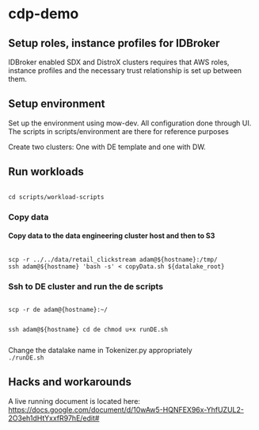 # cdp-demo

## Setup roles, instance profiles for IDBroker
IDBroker enabled SDX and DistroX clusters requires that AWS roles, instance profiles and the necessary trust relationship is set up between them.

## Setup environment
Set up the environment using mow-dev. All configuration done through UI. The scripts in scripts/environment are there for reference purposes

Create two clusters: One with DE template and one with DW.

## Run workloads
<code>
cd scripts/workload-scripts
</code>

### Copy data 
#### Copy data to the data engineering cluster host and then to S3
<code>
scp -r ../../data/retail_clickstream adam@${hostname}:/tmp/
ssh adam@${hostname} 'bash -s' < copyData.sh ${datalake_root}
</code>

### Ssh to DE cluster and run the de scripts
<code>
scp -r de adam@{hostname}:~/

ssh adam@${hostname}
cd de
chmod u+x runDE.sh

</code>
Change the datalake name in Tokenizer.py appropriately
<code>
./runDE.sh
</code>

## Hacks and workarounds
A live running document is located here: https://docs.google.com/document/d/10wAw5-HQNFEX96x-YhfUZUL2-2O3eh1dHtYxxfR97hE/edit#



